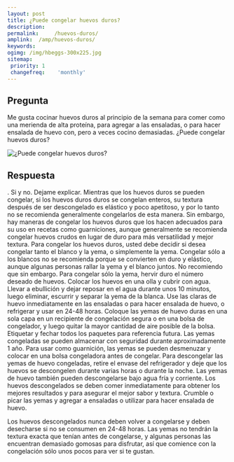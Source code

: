 ```yaml
---
layout: post
title: ¿Puede congelar huevos duros?  
description: 
permalink:     /huevos-duros/
amplink:  /amp/huevos-duros/
keywords: 
ogimg: /img/hbeggs-300x225.jpg
sitemap:
 priority: 1
 changefreq:    'monthly'
---
```




## Pregunta

Me gusta cocinar huevos duros al principio de la semana para comer como una merienda de alta proteína, para agregar a las ensaladas, o para hacer ensalada de huevo con, pero a veces cocino demasiadas. ¿Puede congelar huevos duros?


![¿Puede congelar huevos duros?](https://sepuedecongelar.com/img/hbeggs-300x225.jpg "¿Puede congelar huevos duros?" )


## Respuesta

. Si y no. Dejame explicar. Mientras que los huevos duros se pueden congelar, si los huevos duros duros se congelan enteros, su textura después de ser descongelado es elástico y poco apetitoso, y por lo tanto no se recomienda generalmente congelarlos de esta manera. Sin embargo, hay maneras de congelar los huevos duros que los hacen adecuados para su uso en recetas como guarniciones, aunque generalmente se recomienda congelar huevos crudos en lugar de duro para más versatilidad y mejor textura.
Para congelar los huevos duros, usted debe decidir si desea congelar tanto el blanco y la yema, o simplemente la yema. Congelar sólo a los blancos no se recomienda porque se convierten en duro y elástico, aunque algunas personas rallar la yema y el blanco juntos. No recomiendo que sin embargo. Para congelar sólo la yema, hervir duro el número deseado de huevos.
Colocar los huevos en una olla y cubrir con agua. Llevar a ebullición y dejar reposar en el agua durante unos 10 minutos, luego eliminar, escurrir y separar la yema de la blanca. Use las claras de huevo inmediatamente en las ensaladas o para hacer ensalada de huevo, o refrigerar y usar en 24-48 horas. Coloque las yemas de huevo duras en una sola capa en un recipiente de congelación segura o en una bolsa de congelador, y luego quitar la mayor cantidad de aire posible de la bolsa. Etiquetar y fechar todos los paquetes para referencia futura.
Las yemas congeladas se pueden almacenar con seguridad durante aproximadamente 1 año. Para usar como guarnición, las yemas se pueden desmenuzar y colocar en una bolsa congeladora antes de congelar. Para descongelar las yemas de huevo congeladas, retire el envase del refrigerador y deje que los huevos se descongelen durante varias horas o durante la noche. Las yemas de huevo también pueden descongelarse bajo agua fría y corriente. Los huevos descongelados se deben comer inmediatamente para obtener los mejores resultados y para asegurar el mejor sabor y textura. Crumble o picar las yemas y agregar a ensaladas o utilizar para hacer ensalada de huevo.

Los huevos descongelados nunca deben volver a congelarse y deben desecharse si no se consumen en 24-48 horas. Las yemas no tendrán la textura exacta que tenían antes de congelarse, y algunas personas las encuentran demasiado gomosas para disfrutar, así que comience con la congelación sólo unos pocos para ver si te gustan.
